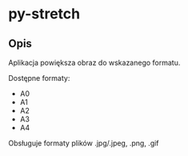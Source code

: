 # py-stretch

## Opis
Aplikacja powiększa obraz do wskazanego formatu.

Dostępne formaty:
-  A0
-  A1
-  A2
-  A3
-  A4


Obsługuje formaty plików .jpg/.jpeg, .png, .gif